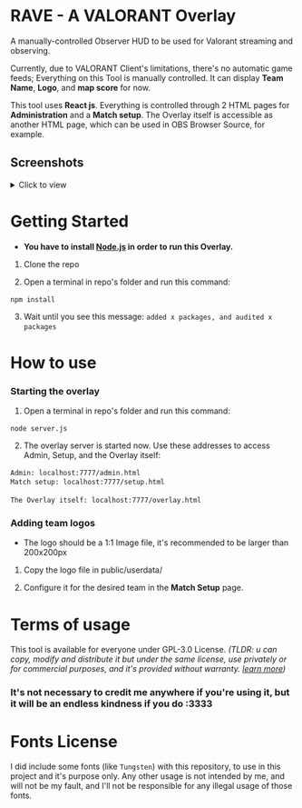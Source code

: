 # RAVE - A VALORANT Overlay

A manually-controlled Observer HUD to be used for Valorant streaming and observing.

Currently, due to VALORANT Client's limitations, there's no automatic game feeds; Everything on this Tool is manually controlled. It can display **Team Name**, **Logo**, and **map score** for now.

This tool uses **React js**. Everything is controlled through 2 HTML pages for **Administration** and a **Match setup**. The Overlay itself is accessible as another HTML page, which can be used in OBS Browser Source, for example.

## Screenshots
<details><summary>Click to view</summary>

![a screenshot](https://github.com/rvneXe/RAVE-Valorant-Overlay/blob/main/screenshots/screenshot1.png?raw=true)
</details>

# Getting Started

*   **You have to install [Node.js]([https://nodejs.org/en/) in order to run this Overlay.**
    

1.  Clone the repo
    
2.  Open a terminal in repo's folder and run this command:
    

```
npm install
```

3.  Wait until you see this message: `added x packages, and audited x packages`
    

# How to use

### Starting the overlay

1.  Open a terminal in repo's folder and run this command:
    

```
node server.js
```

2.  The overlay server is started now. Use these addresses to access Admin, Setup, and the Overlay itself:
    

```
Admin: localhost:7777/admin.html
Match setup: localhost:7777/setup.html

The Overlay itself: localhost:7777/overlay.html
```

### Adding team logos

*   The logo should be a 1:1 Image file, it's recommended to be larger than 200x200px
    

1.  Copy the logo file in public/userdata/
    
2.  Configure it for the desired team in the **Match Setup** page.
    

# Terms of usage

This tool is available for everyone under GPL-3.0 License. _(TLDR: u can copy, modify and distribute it but under the same license, use privately or for commercial purposes, and it's provided without warranty. [learn more](https://gist.github.com/kn9ts/cbe95340d29fc1aaeaa5dd5c059d2e60))_

### It's not necessary to credit me anywhere if you're using it, but it will be an endless kindness if you do :3333

# Fonts License

I did include some fonts (like `Tungsten`) with this repository, to use in this project and it's purpose only. Any other usage is not intended by me, and will not be my fault, and I'll not be responsible for any illegal usage of those fonts.